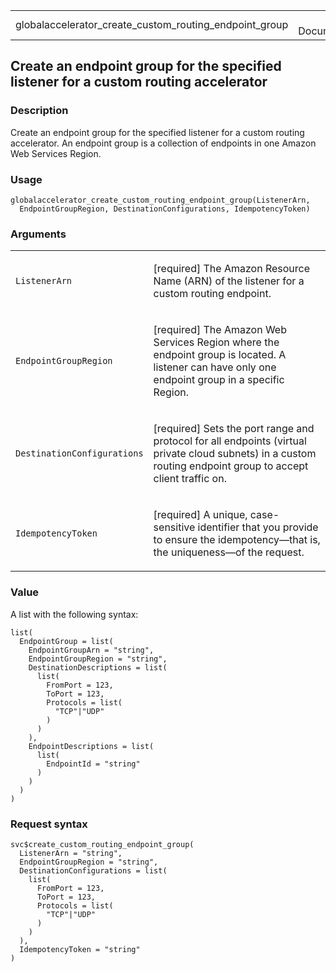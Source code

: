 <table style="width: 100%;">
<tbody>
<tr class="odd">
<td>globalaccelerator_create_custom_routing_endpoint_group</td>
<td style="text-align: right;">R Documentation</td>
</tr>
</tbody>
</table>

## Create an endpoint group for the specified listener for a custom routing accelerator

### Description

Create an endpoint group for the specified listener for a custom routing
accelerator. An endpoint group is a collection of endpoints in one
Amazon Web Services Region.

### Usage

    globalaccelerator_create_custom_routing_endpoint_group(ListenerArn,
      EndpointGroupRegion, DestinationConfigurations, IdempotencyToken)

### Arguments

<table>
<colgroup>
<col style="width: 35%" />
<col style="width: 65%" />
</colgroup>
<tbody>
<tr class="odd">
<td><code
id="globalaccelerator_create_custom_routing_endpoint_group_:_ListenerArn">ListenerArn</code></td>
<td><p>[required] The Amazon Resource Name (ARN) of the listener for a
custom routing endpoint.</p></td>
</tr>
<tr class="even">
<td><code
id="globalaccelerator_create_custom_routing_endpoint_group_:_EndpointGroupRegion">EndpointGroupRegion</code></td>
<td><p>[required] The Amazon Web Services Region where the endpoint
group is located. A listener can have only one endpoint group in a
specific Region.</p></td>
</tr>
<tr class="odd">
<td><code
id="globalaccelerator_create_custom_routing_endpoint_group_:_DestinationConfigurations">DestinationConfigurations</code></td>
<td><p>[required] Sets the port range and protocol for all endpoints
(virtual private cloud subnets) in a custom routing endpoint group to
accept client traffic on.</p></td>
</tr>
<tr class="even">
<td><code
id="globalaccelerator_create_custom_routing_endpoint_group_:_IdempotencyToken">IdempotencyToken</code></td>
<td><p>[required] A unique, case-sensitive identifier that you provide
to ensure the idempotency—that is, the uniqueness—of the
request.</p></td>
</tr>
</tbody>
</table>

### Value

A list with the following syntax:

    list(
      EndpointGroup = list(
        EndpointGroupArn = "string",
        EndpointGroupRegion = "string",
        DestinationDescriptions = list(
          list(
            FromPort = 123,
            ToPort = 123,
            Protocols = list(
              "TCP"|"UDP"
            )
          )
        ),
        EndpointDescriptions = list(
          list(
            EndpointId = "string"
          )
        )
      )
    )

### Request syntax

    svc$create_custom_routing_endpoint_group(
      ListenerArn = "string",
      EndpointGroupRegion = "string",
      DestinationConfigurations = list(
        list(
          FromPort = 123,
          ToPort = 123,
          Protocols = list(
            "TCP"|"UDP"
          )
        )
      ),
      IdempotencyToken = "string"
    )
